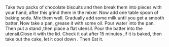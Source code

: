 Take two packs of chocolate biscuits and then break them into pieces with your hand, after this grind them in the mixer.
 Now add one table spoon of baking soda.
 Mix them well.
 Gradually add some milk until you get a smooth batter. 
 Now take a pan, grease it with some oil.
 Pour water into the pan.
 Then put a stand ,then place a flat utensil.
 Pour the batter into the utensil.Close it with the lid.
 Check it out after 15 minutes ,if it is baked, then take out the cake,
 let it cool down .
Then Eat it.